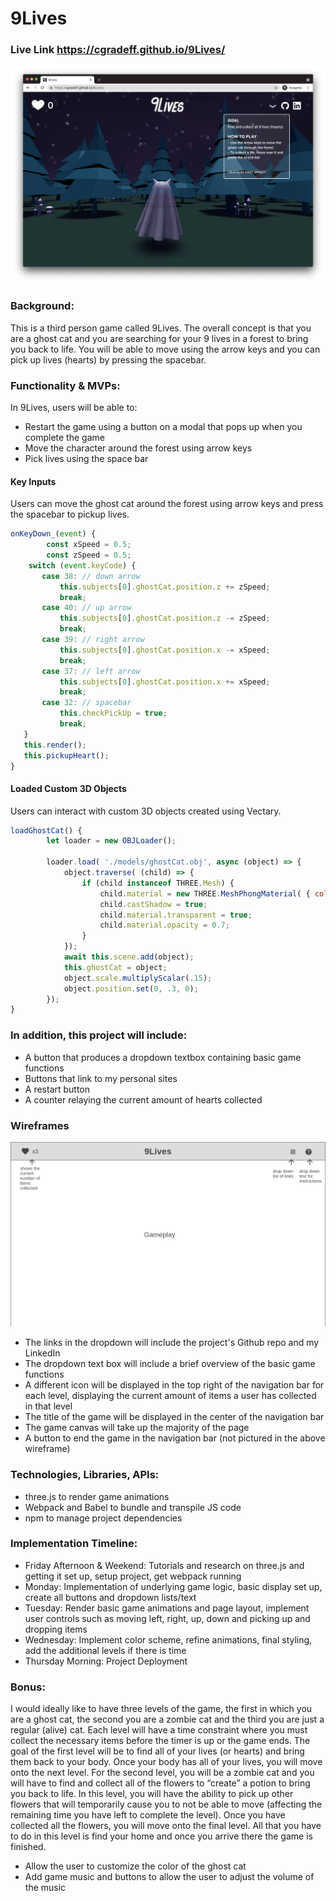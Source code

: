 # 9Lives

### Live Link https://cgradeff.github.io/9Lives/

![img](./img/home.png)

### Background:

This is a third person game called 9Lives. The overall concept is that you are a ghost cat and you are searching for your 9 lives in a forest to bring you back to life. You will be able to move using the arrow keys and you can pick up lives (hearts) by pressing the spacebar. 

### Functionality & MVPs:

In 9Lives, users will be able to:
- Restart the game using a button on a modal that pops up when you complete the game
- Move the character around the forest using arrow keys
- Pick lives using the space bar

#### Key Inputs
Users can move the ghost cat around the forest using arrow keys and press the spacebar to pickup lives.

```js
onKeyDown_(event) {
		const xSpeed = 0.5;
		const zSpeed = 0.5;
    switch (event.keyCode) {
       case 38: // down arrow
           this.subjects[0].ghostCat.position.z += zSpeed;
           break;
       case 40: // up arrow
           this.subjects[0].ghostCat.position.z -= zSpeed;
           break;
       case 39: // right arrow
           this.subjects[0].ghostCat.position.x -= xSpeed;
           break;
       case 37: // left arrow
           this.subjects[0].ghostCat.position.x += xSpeed;
           break;
       case 32: // spacebar
           this.checkPickUp = true;
           break;
   }
   this.render();
   this.pickupHeart();
}
 ```
#### Loaded Custom 3D Objects
Users can interact with custom 3D objects created using Vectary.

```js
loadGhostCat() {
		let loader = new OBJLoader();

        loader.load( './models/ghostCat.obj', async (object) => {
            object.traverse( (child) => {
                if (child instanceof THREE.Mesh) {
                    child.material = new THREE.MeshPhongMaterial( { color: "#fdffdb"})
					child.castShadow = true;
					child.material.transparent = true;
					child.material.opacity = 0.7; 
                }
            });
            await this.scene.add(object);
            this.ghostCat = object;
			object.scale.multiplyScalar(.15);
            object.position.set(0, .3, 0);
        }); 
}
```

### In addition, this project will include:
- A button that produces a dropdown textbox containing basic game functions
- Buttons that link to my personal sites
- A restart button
- A counter relaying the current amount of hearts collected

### Wireframes
![Image](./Homepage.png)
- The links in the dropdown will include the project's Github repo and my LinkedIn
- The dropdown text box will include a brief overview of the basic game functions
- A different icon will be displayed in the top right of the navigation bar for each level, displaying the current amount of items a user has collected in that level
- The title of the game will be displayed in the center of the navigation bar
- The game canvas will take up the majority of the page 
- A button to end the game in the navigation bar (not pictured in the above wireframe) 

### Technologies, Libraries, APIs:
- three.js to render game animations
- Webpack and Babel to bundle and transpile JS code
- npm to manage project dependencies

### Implementation Timeline:
- Friday Afternoon & Weekend: Tutorials and research on three.js and getting it set up, setup project, get webpack running
- Monday: Implementation of underlying game logic, basic display set up, create all buttons and dropdown lists/text
- Tuesday: Render basic game animations and page layout, implement user controls such as moving left, right, up, down and picking up and dropping items
- Wednesday: Implement color scheme, refine animations, final styling, add the additional levels if there is time
- Thursday Morning: Project Deployment

### Bonus:

I would ideally like to have three levels of the game, the first in which you are a ghost cat, the second you are a zombie cat and the third you are just a regular (alive) cat. Each level will have a time constraint where you must collect the necessary items before the timer is up or the game ends. The goal of the first level will be to find all of your lives (or hearts) and bring them back to your body. Once your body has all of your lives, you will move onto the next level. For the second level, you will be a zombie cat and you will have to find and collect all of the flowers to “create” a potion to bring you back to life. In this level, you will have the ability to pick up other flowers that will temporarily cause you to not be able to move (affecting the remaining time you have left to complete the level). Once you have collected all the flowers, you will move onto the final level. All that you have to do in this level is find your home and once you arrive there the game is finished.

- Allow the user to customize the color of the ghost cat
- Add game music and buttons to allow the user to adjust the volume of the music
